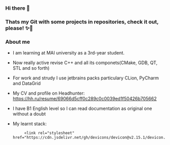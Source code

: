 ### Hi there 👋
### Thats my Git with some projects in repositories, check it out, please! ✨👊

### About me
-  I am learning at MAI university as a 3rd-year student.
-  Now really active revise C++ and all its componets(CMake, GDB, QT, STL and so forth)
-  For work and strudy I use jetbrains packs particulary CLion, PyCharm and DataGrid 
-  My CV and profile on Headhunter: https://hh.ru/resume/69066d5cff0c289c0c0039ed1f50426b705662
-  I have B1 English level so I can read documentation as original one without a doubt
-  My learnt stack: 
  
            <link rel="stylesheet" href="https://cdn.jsdelivr.net/gh/devicons/devicon@v2.15.1/devicon.min.css">
          
          
